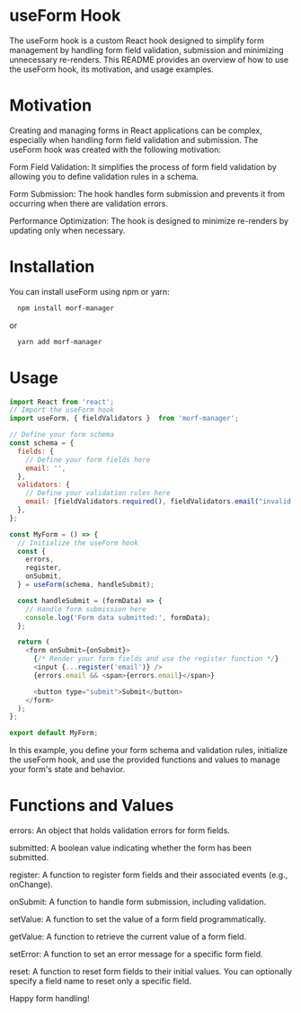 # useForm Hook

  The useForm hook is a custom React hook designed to simplify form management by handling form field validation, submission and minimizing unnecessary re-renders. This README provides an overview of how to use the useForm hook, its motivation, and usage examples.

# Motivation

  Creating and managing forms in React applications can be complex, especially when handling form field validation and submission. The useForm hook was created with the following motivation:

  Form Field Validation: It simplifies the process of form field validation by allowing you to define validation rules in a schema.

  Form Submission: The hook handles form submission and prevents it from occurring when there are validation errors.

  Performance Optimization: The hook is designed to minimize re-renders by updating only when necessary.

# Installation

  You can install useForm using npm or yarn:
  
```sh
  npm install morf-manager
```
or
```sh
  yarn add morf-manager
```

# Usage

```javascript
import React from 'react';
// Import the useForm hook
import useForm, { fieldValidators }  from 'morf-manager';

// Define your form schema
const schema = {
  fields: {
    // Define your form fields here
    email: '',
  },
  validators: {
    // Define your validation rules here
    email: [fieldValidators.required(), fieldValidators.email("invalid email")]
  },
};

const MyForm = () => {
  // Initialize the useForm hook
  const {
    errors,
    register,
    onSubmit,
  } = useForm(schema, handleSubmit);

  const handleSubmit = (formData) => {
    // Handle form submission here
    console.log('Form data submitted:', formData);
  };

  return (
    <form onSubmit={onSubmit}>
      {/* Render your form fields and use the register function */}
      <input {...register('email')} />
      {errors.email && <span>{errors.email}</span>}

      <button type="submit">Submit</button>
    </form>
  );
};

export default MyForm;
```
In this example, you define your form schema and validation rules, initialize the useForm hook, and use the provided functions and values to manage your form's state and behavior.

# Functions and Values

errors: An object that holds validation errors for form fields.

submitted: A boolean value indicating whether the form has been submitted.

register: A function to register form fields and their associated events (e.g., onChange).

onSubmit: A function to handle form submission, including validation.

setValue: A function to set the value of a form field programmatically.

getValue: A function to retrieve the current value of a form field.

setError: A function to set an error message for a specific form field.

reset: A function to reset form fields to their initial values. You can optionally specify a field name to reset only a specific field.

Happy form handling!
